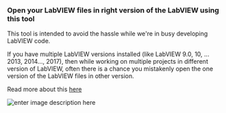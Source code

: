 ### Open your LabVIEW files in right version of the LabVIEW using this tool ###

This tool is intended to avoid the hassle while we're in busy developing LabVIEW code.

If you have multiple LabVIEW versions installed (like LabVIEW 9.0, 10, ... 2013, 2014..., 2017), then while working on multiple projects in different version of LabVIEW, often there is a chance you mistakenly open the one version of the LabVIEW files in other version.  

Read more about this [here](https://www.digiajay.com/single-post/2017/07/22/Open-LabVIEW-files-in-correct-LabVIEW-Version)

![enter image description here](https://static.wixstatic.com/media/a6dea8_94fb9c363dda40d1abfe5aff3316de38~mv2.png/v1/fill/w_292,h_443,al_c,usm_0.66_1.00_0.01/a6dea8_94fb9c363dda40d1abfe5aff3316de38~mv2.png)
